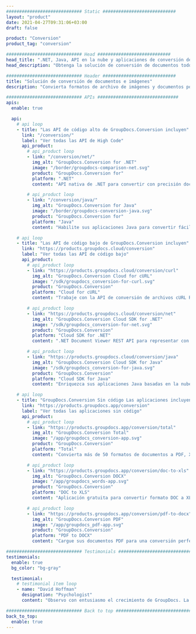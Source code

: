 ```yaml
---
############################# Static ############################
layout: "product"
date: 2021-04-27T09:31:06+03:00
draft: false

product: "Conversion"
product_tag: "conversion"

############################# Head ############################
head_title: ".NET, Java, API en la nube y aplicaciones de conversión de documentos de GroupDocs"
head_description: "Obtenga la solución de conversión de documentos todo en uno para aplicaciones .NET, Java y en la nube. Convierta rápidamente entre todos los formatos de documentos comunes en línea."

############################# Header ############################
title: "Solución de conversión de documentos e imágenes"
description: "Convierta formatos de archivo de imágenes y documentos populares en cualquier plataforma con aplicaciones y soluciones basadas en API."

############################# APIs ###############################
apis:
  enable: true

  api:
    # api loop
    - title: "Las API de código alto de GroupDocs.Conversion incluyen"
      link: "/conversion/"
      label: "Ver todas las API de High Code"
      api_product:
        # api_product loop
        - link: "/conversion/net/"
          img_alt: "GroupDocs.Conversion for .NET"
          image: "/border/groupdocs-comparison-net.svg"
          product: "GroupDocs.Conversion for"
          platform: ".NET"
          content: "API nativa de .NET para convertir con precisión documentos y formatos de archivos de imagen en cualquier tipo de aplicación .NET. Admite agregar marcas de agua de imagen durante la conversión."

        # api_product loop
        - link: "/conversion/java/"
          img_alt: "GroupDocs.Conversion for Java"
          image: "/border/groupdocs-conversion-java.svg"
          product: "GroupDocs.Conversion for"
          platform: "Java"
          content: "Habilite sus aplicaciones Java para convertir fácilmente entre todos los formatos de documentos estándar de la industria, incluidos oficina de Microsoft, PDF, HTML, imágenes y muchos otros.."

    # api loop
    - title: "Las API de código bajo de GroupDocs.Conversion incluyen"
      link: "https://products.groupdocs.cloud/conversion"
      label: "Ver todas las API de código bajo"
      api_product:
        # api_product loop
        - link: "https://products.groupdocs.cloud/conversion/curl"
          img_alt: "GroupDocs.Conversion Cloud for cURL"
          image: "/sdk/groupdocs_conversion-for-curl.svg"
          product: "GroupDocs.Conversion"
          platform: "Cloud for cURL"
          content: "Trabaje con la API de conversión de archivos cURL RESTful para convertir fácilmente oficina de Microsoft, PDF, correo electrónico, proyecto, HTML y otros formatos de archivo comunes en sus aplicaciones."

        # api_product loop
        - link: "https://products.groupdocs.cloud/conversion/net"
          img_alt: "GroupDocs.Conversion Cloud SDK for .NET"
          image: "/sdk/groupdocs_conversion-for-net.svg"
          product: "GroupDocs.Conversion"
          platform: "Cloud SDK for .NET"
          content: ".NET Document Viewer REST API para representar con precisión documentos hacia y desde formatos de archivo ampliamente utilizados en cualquier plataforma que utilice Cloud SDK."

        # api_product loop
        - link: "https://products.groupdocs.cloud/conversion/java"
          img_alt: "GroupDocs.Conversion Cloud SDK for Java"
          image: "/sdk/groupdocs_conversion-for-java.svg"
          product: "GroupDocs.Conversion"
          platform: "Cloud SDK for Java"
          content: "Enriquezca sus aplicaciones Java basadas en la nube con funciones avanzadas de conversión de documentos en cualquier plataforma capaz de llamar a las API REST."

    # api loop
    - title: "GroupDocs.Conversion Sin código Las aplicaciones incluyen"
      link: "https://products.groupdocs.app/conversion"
      label: "Ver todas las aplicaciones sin código"
      api_product:
        # api_product loop
        - link: "https://products.groupdocs.app/conversion/total"
          img_alt: "GroupDocs.Conversion Total"
          image: "/app/groupdocs_conversion-app.svg"
          product: "GroupDocs.Conversion"
          platform: "Total"
          content: "Convierta más de 50 formatos de documentos a PDF, XLSX, DOCX, XPS, HTML y más."

        # api_product loop
        - link: "https://products.groupdocs.app/conversion/doc-to-xls"
          img_alt: "GroupDocs.Conversion DOCX"
          image: "/app/groupdocs_words-app.svg"
          product: "GroupDocs.Conversion"
          platform: "DOC to XLS"
          content: "Aplicación gratuita para convertir formato DOC a XLS desde cualquier navegador web."

        # api_product loop
        - link: "https://products.groupdocs.app/conversion/pdf-to-docx"
          img_alt: "GroupDocs.Conversion PDF"
          image: "/app/groupdocs_pdf-app.svg"
          product: "GroupDocs.Conversion"
          platform: "PDF to DOCX"
          content: "Cargue sus documentos PDF para una conversión perfecta a formato Word (DOCX)."

############################# Testimonials ###############################
testimonials:
  enable: true
  bg_color: "bg-gray"

  testimonial:
    # testimonial item loop
    - name: "David Hoffman"
      designation: "Psychologist"
      content: "Observo con entusiasmo el crecimiento de GroupDocs. La capacidad de respuesta de todo su equipo me ha ayudado mucho, cuando hablo con alguien en GroupDocs puedo garantizar que alguien está escuchando y haciendo que las cosas sucedan.."

############################# Back to top ###############################
back_to_top:
  enable: true
---
```

